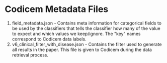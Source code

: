 # Codicem Metadata Files

1. field_metadata.json - Contains meta information for categorical fields to be used by the classifiers that tells the classifier how many of the value to expect and which values we keep/ignore.  The "key" names correspond to Codicem data labels.
2. v6_clinical_filter_with_disease.json - Contains the filter used to generate all results in the paper.  This file is given to Codicem during the data retrieval process.